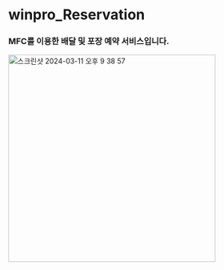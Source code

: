 # winpro_Reservation
### MFC를 이용한 배달 및 포장 예약 서비스입니다.
<img width="414" alt="스크린샷 2024-03-11 오후 9 38 57" src="https://github.com/KkomSang/MFC_ReservationService/assets/147161502/8445c19d-bf35-488f-a9f0-f9a686a6be4e">
